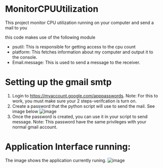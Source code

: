 # MonitorCPUUtilization
This project monitor CPU utilization running on your computer and send a mail to you 

this code makes use of the following module
- psutil: This is responsible for getting access to the cpu count
- platform: This fetches information about my computer and output it to the console.
- Email.message: This is used to send a message to the receiver.

# Setting up the gmail smtp
1. Login to https://myaccount.google.com/apppasswords. Note: For this to work, you must make sure your 2 steps-verifcation is turn on.
2. Create a password that the python script will use to send the mail. See image below
![image](https://github.com/CrawlWise/MonitorCPUUtilization/assets/126500329/cafbaf29-6a96-459d-a207-fad955f111c3)
3. Once the password is created, you can use it in your script to send message.
Note: This password have the same privileges with your normal gmail account.

# Application Interface running:
The image shows the application currently runing. 
![image](https://github.com/CrawlWise/MonitorCPUUtilization/assets/126500329/41cf6349-9f34-42ba-8275-91d96b9feb17)


